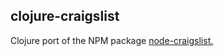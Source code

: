 ## clojure-craigslist

Clojure port of the NPM package [node-craigslist.](https://www.npmjs.com/package/node-craigslist)
